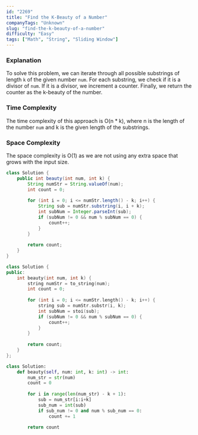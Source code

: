 ```yaml
---
id: "2269"
title: "Find the K-Beauty of a Number"
companyTags: "Unknown"
slug: "find-the-k-beauty-of-a-number"
difficulty: "Easy"
tags: ["Math", "String", "Sliding Window"]
---
```


### Explanation
To solve this problem, we can iterate through all possible substrings of length `k` of the given number `num`. For each substring, we check if it is a divisor of `num`. If it is a divisor, we increment a counter. Finally, we return the counter as the k-beauty of the number.

### Time Complexity
The time complexity of this approach is O(n * k), where n is the length of the number `num` and k is the given length of the substrings.

### Space Complexity
The space complexity is O(1) as we are not using any extra space that grows with the input size.
```java
class Solution {
    public int beauty(int num, int k) {
        String numStr = String.valueOf(num);
        int count = 0;
        
        for (int i = 0; i <= numStr.length() - k; i++) {
            String sub = numStr.substring(i, i + k);
            int subNum = Integer.parseInt(sub);
            if (subNum != 0 && num % subNum == 0) {
                count++;
            }
        }
        
        return count;
    }
}
```

```cpp
class Solution {
public:
    int beauty(int num, int k) {
        string numStr = to_string(num);
        int count = 0;
        
        for (int i = 0; i <= numStr.length() - k; i++) {
            string sub = numStr.substr(i, k);
            int subNum = stoi(sub);
            if (subNum != 0 && num % subNum == 0) {
                count++;
            }
        }
        
        return count;
    }
};
```

```python
class Solution:
    def beauty(self, num: int, k: int) -> int:
        num_str = str(num)
        count = 0
        
        for i in range(len(num_str) - k + 1):
            sub = num_str[i:i+k]
            sub_num = int(sub)
            if sub_num != 0 and num % sub_num == 0:
                count += 1
        
        return count
```